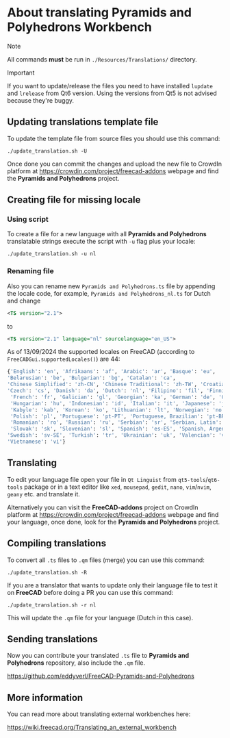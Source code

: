 # About translating Pyramids and Polyhedrons Workbench

> [!NOTE]
> All commands **must** be run in `./Resources/Translations/` directory.

> [!IMPORTANT]
> If you want to update/release the files you need to have installed
> `lupdate` and `lrelease` from Qt6 version. Using the versions from
> Qt5 is not advised because they're buggy.

## Updating translations template file

To update the template file from source files you should use this command:

```shell
./update_translation.sh -U
```

Once done you can commit the changes and upload the new file to CrowdIn platform
at <https://crowdin.com/project/freecad-addons> webpage and find the
**Pyramids and Polyhedrons** project.

## Creating file for missing locale

### Using script

To create a file for a new language with all **Pyramids and Polyhedrons**
translatable strings execute the script with `-u` flag plus your locale:

```shell
./update_translation.sh -u nl
```

### Renaming file

Also you can rename new `Pyramids and Polyhedrons.ts` file by appending the locale
code, for example, `Pyramids and Polyhedrons_nl.ts` for Dutch and change

```xml
<TS version="2.1">
```

to

```xml
<TS version="2.1" language="nl" sourcelanguage="en_US">
```

As of 13/09/2024 the supported locales on FreeCAD
(according to `FreeCADGui.supportedLocales()`) are 44:

```python
{'English': 'en', 'Afrikaans': 'af', 'Arabic': 'ar', 'Basque': 'eu',
'Belarusian': 'be', 'Bulgarian': 'bg', 'Catalan': 'ca',
'Chinese Simplified': 'zh-CN', 'Chinese Traditional': 'zh-TW', 'Croatian': 'hr',
'Czech': 'cs', 'Danish': 'da', 'Dutch': 'nl', 'Filipino': 'fil', 'Finnish': 'fi',
 'French': 'fr', 'Galician': 'gl', 'Georgian': 'ka', 'German': 'de', 'Greek': 'el',
 'Hungarian': 'hu', 'Indonesian': 'id', 'Italian': 'it', 'Japanese': 'ja',
 'Kabyle': 'kab', 'Korean': 'ko', 'Lithuanian': 'lt', 'Norwegian': 'no',
 'Polish': 'pl', 'Portuguese': 'pt-PT', 'Portuguese, Brazilian': 'pt-BR',
 'Romanian': 'ro', 'Russian': 'ru', 'Serbian': 'sr', 'Serbian, Latin': 'sr-CS',
 'Slovak': 'sk', 'Slovenian': 'sl', 'Spanish': 'es-ES', 'Spanish, Argentina': 'es-AR',
'Swedish': 'sv-SE', 'Turkish': 'tr', 'Ukrainian': 'uk', 'Valencian': 'val-ES',
'Vietnamese': 'vi'}
```

## Translating

To edit your language file open your file in `Qt Linguist` from `qt5-tools`/`qt6-tools`
package or in a text editor like `xed`, `mousepad`, `gedit`, `nano`, `vim`/`nvim`,
`geany` etc. and translate it.

Alternatively you can visit the **FreeCAD-addons** project on CrowdIn platform
at <https://crowdin.com/project/freecad-addons> webpage and find your language,
once done, look for the **Pyramids and Polyhedrons** project.

## Compiling translations

To convert all `.ts` files to `.qm` files (merge) you can use this command:

```shell
./update_translation.sh -R
```

If you are a translator that wants to update only their language file
to test it on **FreeCAD** before doing a PR you can use this command:

```shell
./update_translation.sh -r nl
```

This will update the `.qm` file for your language (Dutch in this case).

## Sending translations

Now you can contribute your translated `.ts` file to **Pyramids and Polyhedrons** repository,
also include the `.qm` file.

<https://github.com/eddyverl/FreeCAD-Pyramids-and-Polyhedrons>

## More information

You can read more about translating external workbenches here:

<https://wiki.freecad.org/Translating_an_external_workbench>
